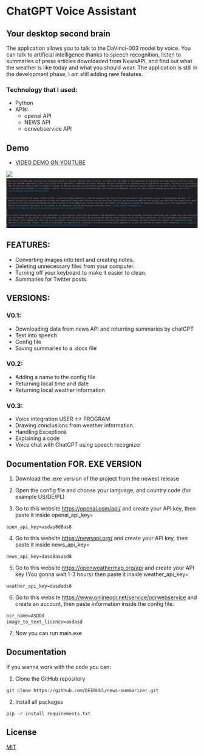 # ChatGPT Voice Assistant ##
## Your desktop second brain ##

The application allows you to talk to the DaVinci-003 model by voice. You can talk to artificial intelligence thanks to speech recognition, listen to summaries of press articles downloaded from NewsAPI, and find out what the weather is like today and what you should wear.
The application is still in the development phase, I am still adding new features.

### Technology that I used:
- Python
- APIs:
    - openai API
    - NEWS API 
    - ocrwebservice API

## Demo

- [VIDEO DEMO ON YOUTUBE](https://youtu.be/yFJaFXsPRnk)

<img src="/files/2.gif"/>
<img src="/files/1.png"/>

## FEATURES:

- Converting images into text and creating notes.
- Deleting unnecessary files from your computer.
- Turning off your keyboard to make it easier to clean.
- Summaries for Twitter posts.

## VERSIONS:

### V0.1:
- Downloading data from news API and returning summaries by chatGPT
- Text into speech
- Config file 
- Saving summaries to a .docx file

### V0.2: 
- Adding a name to the config file
- Returning local time and date
- Returning local weather information

### V0.3:
- Voice integration USER <-> PROGRAM
- Drawing conclusions from weather information.
- Handling Exceptions
- Explaining a code
- Voice chat with ChatGPT using speech recognizer

## Documentation FOR. EXE VERSION

1. Download the .exe version of the project from the newest release

2. Open the config file and choose your language, and country code (for example US/DE/PL)

3. Go to this website https://openai.com/api/ and create your API key, then paste it inside openai_api_key=<HERE>

```
open_api_key=asdas8d8as8
```

4. Go to this website https://newsapi.org/ and create your API key, then paste it inside 
news_api_key=<HERE>

```
news_api_key=dasd8asasd8
```

5. Go to this website https://openweathermap.org/api and create your API key (You gonna wait 1-3 hours) then paste it inside
weather_api_key=<HERE>

```
weather_api_key=dasdads8
```

6. Go to this website https://www.onlineocr.net/service/ocrwebservice and create an account, then paste information inside the config file.

```
ocr_name=ASDDd
image_to_text_licence=asdasd
```

7. Now you can run main.exe 



## Documentation 

If you wanna work with the code you can:

1. Clone the GitHub repository

```
git clone https://github.com/DEENUU1/news-summarizer.git
```

2. Install all packages

``` 
pip -r install requirements.txt
```





## License

[MIT](https://choosealicense.com/licenses/mit/)

